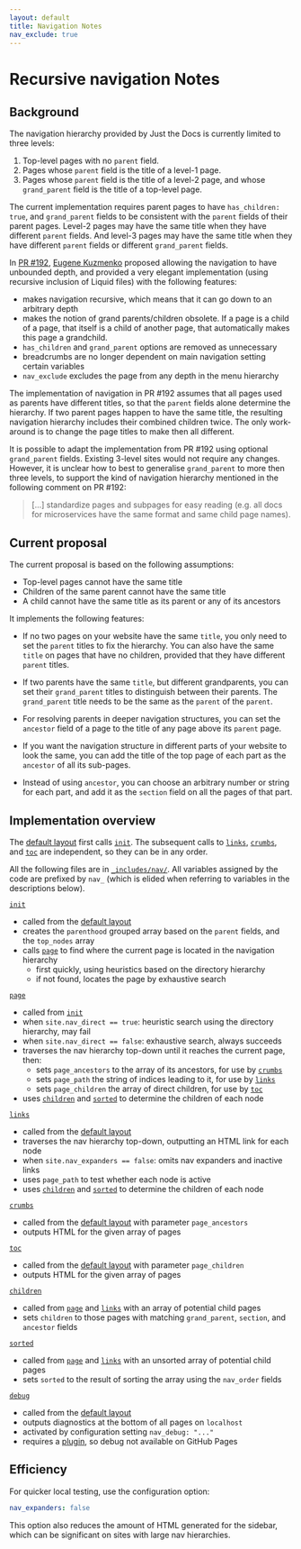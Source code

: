 ```yaml
---
layout: default
title: Navigation Notes
nav_exclude: true
---
```

# Recursive navigation Notes

## Background

The navigation hierarchy provided by Just the Docs is currently limited to three levels:

1. Top-level pages with no `parent` field.
2. Pages whose `parent` field is the title of a level-1 page.
3. Pages whose `parent` field is the title of a level-2 page, and whose `grand_parent` field is the title of a top-level page.

The current implementation requires parent pages to have `has_children: true`, and `grand_parent` fields to be consistent with the `parent` fields of their parent pages. Level-2 pages may have the same title when they have different `parent` fields. And level-3 pages may have the same title when they have different `parent` fields or different `grand_parent` fields.

In [PR #192](https://github.com/pmarsceill/just-the-docs/pull/192), [Eugene Kuzmenko](https://github.com/thealjey) proposed allowing the navigation to have unbounded depth, and provided a very elegant implementation (using recursive inclusion of Liquid files) with the following features:

* makes navigation recursive, which means that it can go down to an arbitrary depth
* makes the notion of grand parents/children obsolete. If a page is a child of a page, that itself is a child of another page, that automatically makes this page a grandchild.
* `has_children` and `grand_parent` options are removed as unnecessary
* breadcrumbs are no longer dependent on main navigation setting certain variables
* `nav_exclude` excludes the page from any depth in the menu hierarchy

The implementation of navigation in PR #192 assumes that all pages used as parents have different titles, so that the `parent` fields alone determine the hierarchy. If two parent pages happen to have the same title, the resulting navigation hierarchy includes their combined children twice. The only work-around is to change the page titles to make then all different.

It is possible to adapt the implementation from PR #192 using optional `grand_parent` fields. Existing 3-level sites would not require any changes. However, it is unclear how to best to generalise `grand_parent` to more then three levels, to support the kind of navigation hierarchy mentioned in the following comment on PR #192:

> [...] standardize pages and subpages for easy reading (e.g. all docs for microservices have the same format and same child page names).

## Current proposal

The current proposal is based on the following assumptions:

* Top-level pages cannot have the same title
* Children of the same parent cannot have the same title
* A child cannot have the same title as its parent or any of its ancestors

It implements the following features:

* If no two pages on your website have the same `title`, you only need to set the `parent` titles to fix the hierarchy. You can also have the same `title` on pages that have no children, provided that they have different `parent` titles.

* If two parents have the same `title`, but different grandparents, you can set their `grand_parent` titles to distinguish between their parents. The `grand_parent` title needs to be the same as the `parent` of the `parent`.

* For resolving parents in deeper navigation structures, you can set the `ancestor` field of a page to the title of any page above its `parent` page.  

* If you want the navigation structure in different parts of your website to look the same, you can add the title of the top page of each part as the `ancestor` of all its sub-pages. 

* Instead of using `ancestor`, you can choose an arbitrary number or string for each part, and add it as the `section` field on all the pages of that part.

## Implementation overview

[default layout]: https://github.com/pdmosses/just-the-docs/blob/rec-nav/_layouts/default.html

The [default layout] first calls [`init`]. The subsequent calls to [`links`], [`crumbs`], and [`toc`] are independent, so they can be in any order.

[`_includes/nav/`]: https://github.com/pdmosses/just-the-docs/tree/rec-nav/_includes/nav

All the following files are in [`_includes/nav/`]. All variables assigned by the code are prefixed by `nav_` (which is elided when referring to variables in the descriptions below).

[`init`]: https://github.com/pdmosses/just-the-docs/blob/rec-nav/_includes/nav/init.html

[`init`]
- called from the [default layout]
- creates the `parenthood` grouped array based on the `parent` fields, and the `top_nodes` array
- calls [`page`] to find where the current page is located in the navigation hierarchy
  - first quickly, using heuristics based on the directory hierarchy
  - if not found, locates the page by exhaustive search

[`page`]: https://github.com/pdmosses/just-the-docs/blob/rec-nav/_includes/nav/page.html

[`page`]
- called from [`init`]
- when `site.nav_direct == true`: heuristic search using the directory hierarchy, may fail
- when `site.nav_direct == false`: exhaustive search, always succeeds
- traverses the nav hierarchy top-down until it reaches the current page, then:
  - sets `page_ancestors` to the array of its ancestors, for use by [`crumbs`]
  - sets `page_path` the string of indices leading to it, for use by [`links`]
  - sets `page_children` the array of direct children, for use by [`toc`]
- uses [`children`] and [`sorted`] to determine the children of each node

[`links`]: https://github.com/pdmosses/just-the-docs/blob/rec-nav/_includes/nav/links.html

[`links`]
- called from the [default layout]
- traverses the nav hierarchy top-down, outputting an HTML link for each node
- when `site.nav_expanders == false`: omits nav expanders and inactive links
- uses `page_path` to test whether each node is active
- uses [`children`] and [`sorted`] to determine the children of each node

[`crumbs`]: https://github.com/pdmosses/just-the-docs/blob/rec-nav/_includes/nav/crumbs.html

[`crumbs`]
- called from the [default layout] with parameter `page_ancestors`
- outputs HTML for the given array of pages

[`toc`]: https://github.com/pdmosses/just-the-docs/blob/rec-nav/_includes/nav/toc.html

[`toc`]
- called from the [default layout] with parameter `page_children`
- outputs HTML for the given array of pages

[`children`]: https://github.com/pdmosses/just-the-docs/blob/rec-nav/_includes/nav/children.html

[`children`]
- called from [`page`] and [`links`] with an array of potential child pages
- sets `children` to those pages with matching `grand_parent`, `section`, and `ancestor` fields

[`sorted`]: https://github.com/pdmosses/just-the-docs/blob/rec-nav/_includes/nav/sorted.html

[`sorted`]
- called from [`page`] and [`links`] with an unsorted array of potential child pages
- sets `sorted` to the result of sorting the array using the `nav_order` fields

[`debug`]: https://github.com/pdmosses/just-the-docs/blob/rec-nav/_includes/nav/debug.html
[plugin]: https://github.com/pdmosses/just-the-docs/blob/rec-nav/_plugins/debug.rb

[`debug`]
- called from the [default layout]
- outputs diagnostics at the bottom of all pages on `localhost`
- activated by configuration setting `nav_debug: "..."`
- requires a [plugin], so debug not available on GitHub Pages

## Efficiency

For quicker local testing, use the configuration option:

```yaml
nav_expanders: false
```

This option also reduces the amount of HTML generated for the sidebar,
which can be significant on sites with large nav hierarchies.
